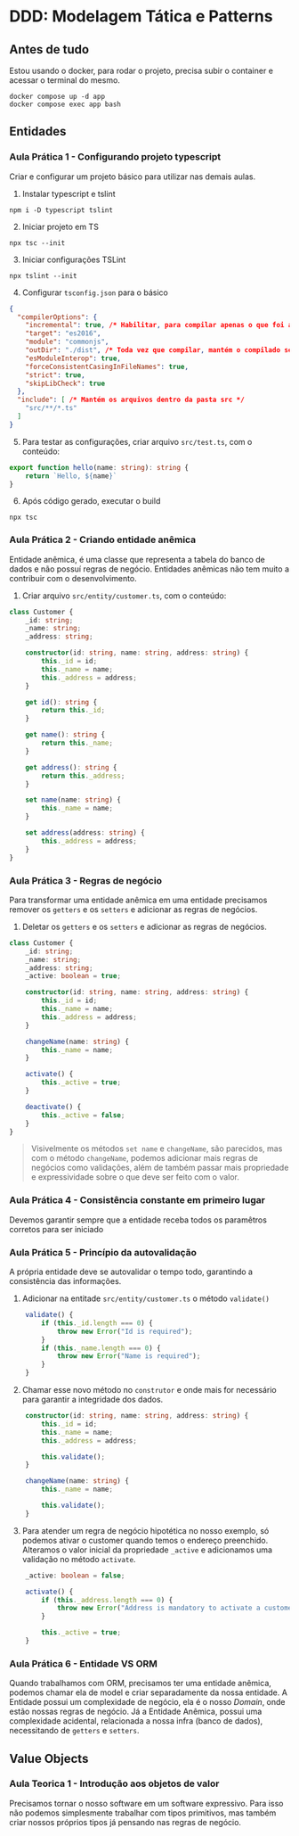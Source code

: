 # DDD: Modelagem Tática e Patterns

## Antes de tudo
Estou usando o docker, para rodar o projeto, precisa subir o container e acessar o terminal do mesmo.

```shell
docker compose up -d app
docker compose exec app bash
```

## Entidades

### Aula Prática 1 - Configurando projeto typescript
Criar e configurar um projeto básico para utilizar nas demais aulas.

1. Instalar typescript e tslint
```shell
npm i -D typescript tslint
```

2. Iniciar projeto em TS
```shell
npx tsc --init
```

3. Iniciar configurações TSLint
```shell
npx tslint --init
```

4. Configurar `tsconfig.json` para o básico
```json
{
  "compilerOptions": {
    "incremental": true, /* Habilitar, para compilar apenas o que foi alterar nas edições de arquivos */
    "target": "es2016",
    "module": "commonjs",
    "outDir": "./dist", /* Toda vez que compilar, mantém o compilado separado do source */
    "esModuleInterop": true,
    "forceConsistentCasingInFileNames": true,
    "strict": true,
    "skipLibCheck": true
  },
  "include": [ /* Mantém os arquivos dentro da pasta src */
    "src/**/*.ts"
  ]
}
```

5. Para testar as configurações, criar arquivo `src/test.ts`, com o conteúdo:
```ts
export function hello(name: string): string {
    return `Hello, ${name}`
}
```

6. Após código gerado, executar o build
```shell
npx tsc
```

### Aula Prática 2 - Criando entidade anêmica
Entidade anêmica, é uma classe que representa a tabela do banco de dados e não possuí regras de negócio. Entidades anêmicas não tem muito a contribuir com o desenvolvimento.

1. Criar arquivo `src/entity/customer.ts`, com o conteúdo:
```ts
class Customer {
    _id: string;
    _name: string;
    _address: string;

    constructor(id: string, name: string, address: string) {
        this._id = id;
        this._name = name;
        this._address = address;
    }

    get id(): string {
        return this._id;
    }

    get name(): string {
        return this._name;
    }

    get address(): string {
        return this._address;
    }

    set name(name: string) {
        this._name = name;
    }

    set address(address: string) {
        this._address = address;
    }
}
```

### Aula Prática 3 - Regras de negócio
Para transformar uma entidade anêmica em uma entidade precisamos remover os `getters` e os `setters` e adicionar as regras de negócios.

1. Deletar os `getters` e os `setters` e adicionar as regras de negócios.
```ts
class Customer {
    _id: string;
    _name: string;
    _address: string;
    _active: boolean = true;

    constructor(id: string, name: string, address: string) {
        this._id = id;
        this._name = name;
        this._address = address;
    }

    changeName(name: string) {
        this._name = name;
    }

    activate() {
        this._active = true;
    }

    deactivate() {
        this._active = false;
    }
}
```

> Visivelmente os métodos `set name` e `changeName`, são parecidos, mas com o método `changeName`, podemos adicionar mais regras de negócios como validações, além de também passar mais propriedade e expressividade sobre o que deve ser feito com o valor.

### Aula Prática 4 - Consistência constante em primeiro lugar
Devemos garantir sempre que a entidade receba todos os paramêtros corretos para ser iniciado

### Aula Prática 5 - Princípio da autovalidação
A própria entidade deve se autovalidar o tempo todo, garantindo a consistência das informações.

1. Adicionar na entitade `src/entity/customer.ts` o método `validate()`
```ts
    validate() {
        if (this._id.length === 0) {
            throw new Error("Id is required");
        }
        if (this._name.length === 0) {
            throw new Error("Name is required");
        }
    }
```

2. Chamar esse novo método no `construtor` e onde mais for necessário para garantir a integridade dos dados.
```ts
    constructor(id: string, name: string, address: string) {
        this._id = id;
        this._name = name;
        this._address = address;

        this.validate();
    }

    changeName(name: string) {
        this._name = name;

        this.validate();
    }
```

3. Para atender um regra de negócio hipotética no nosso exemplo, só podemos ativar o customer quando temos o endereço preenchido. Alteramos o valor inicial da propriedade `_active` e adicionamos uma validação no método `activate`.
```ts
    _active: boolean = false;

    activate() {
        if (this._address.length === 0) {
            throw new Error("Address is mandatory to activate a customer");
        }

        this._active = true;
    }
```

### Aula Prática 6 - Entidade VS ORM
Quando trabalhamos com ORM, precisamos ter uma entidade anêmica, podemos chamar ela de model e criar separadamente da nossa entidade.
A Entidade possui um complexidade de negócio, ela é o nosso _Domain_, onde estão nossas regras de negócio. Já a Entidade Anêmica, possui uma complexidade acidental, relacionada a nossa infra (banco de dados), necessitando de `getters` e `setters`.

## Value Objects

### Aula Teorica 1 - Introdução aos objetos de valor
Precisamos tornar o nosso software em um software expressivo. Para isso não podemos simplesmente trabalhar com tipos primitivos, mas também criar nossos próprios tipos já pensando nas regras de negócio.